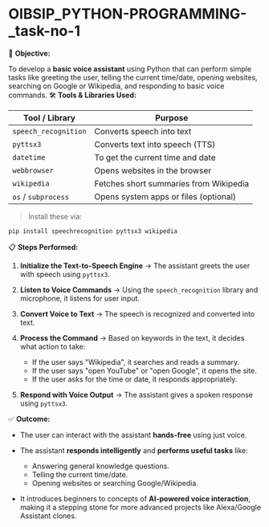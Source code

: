 # OIBSIP_PYTHON-PROGRAMMING-_task-no-1


 🎯 **Objective:**

To develop a **basic voice assistant** using Python that can perform simple tasks like greeting the user, telling the current time/date, opening websites, searching on Google or Wikipedia, and responding to basic voice commands.
 🛠️ **Tools & Libraries Used:**

| Tool / Library       | Purpose                                |
| -------------------- | -------------------------------------- |
| `speech_recognition` | Converts speech into text              |
| `pyttsx3`            | Converts text into speech (TTS)        |
| `datetime`           | To get the current time and date       |
| `webbrowser`         | Opens websites in the browser          |
| `wikipedia`          | Fetches short summaries from Wikipedia |
| `os` / `subprocess`  | Opens system apps or files (optional)  |

> Install these via:

```bash
pip install speechrecognition pyttsx3 wikipedia
```
 📋 **Steps Performed:**

1. **Initialize the Text-to-Speech Engine**
   → The assistant greets the user with speech using `pyttsx3`.

2. **Listen to Voice Commands**
   → Using the `speech_recognition` library and microphone, it listens for user input.

3. **Convert Voice to Text**
   → The speech is recognized and converted into text.

4. **Process the Command**
   → Based on keywords in the text, it decides what action to take:

   * If the user says "Wikipedia", it searches and reads a summary.
   * If the user says "open YouTube" or "open Google", it opens the site.
   * If the user asks for the time or date, it responds appropriately.

5. **Respond with Voice Output**
   → The assistant gives a spoken response using `pyttsx3`.

 ✅ **Outcome:**

* The user can interact with the assistant **hands-free** using just voice.
* The assistant **responds intelligently** and **performs useful tasks** like:

  * Answering general knowledge questions.
  * Telling the current time/date.
  * Opening websites or searching Google/Wikipedia.
* It introduces beginners to concepts of **AI-powered voice interaction**, making it a stepping stone for more advanced projects like Alexa/Google Assistant clones.
